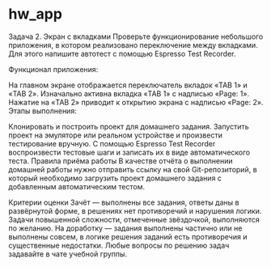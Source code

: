 # hw_app



Задача 2. Экран с вкладками
Проверьте функционирование небольшого приложения, в котором реализовано переключение между вкладками. Для этого напишите автотест с помощью Espresso Test Recorder.

Функционал приложения:

На главном экране отображается переключатель вкладок «TAB 1» и «TAB 2».
Изначально активна вкладка «TAB 1» с надписью «Page: 1».
Нажатие на «TAB 2» приводит к открытию экрана с надписью «Page: 2».
Этапы выполнения:

Клонировать и построить проект для домашнего задания.
Запустить проект на эмуляторе или реальном устройстве и произвести тестирование вручную.
С помощью Espresso Test Recorder воспроизвести тестовые шаги и записать их в виде автоматического теста.
Правила приёма работы
В качестве отчёта о выполнении домашней работы нужно отправить ссылку на свой Git-репозиторий, в который необходимо загрузить проект домашнего задания c добавленным автоматическим тестом.

Критерии оценки
Зачёт — выполнены все задания, ответы даны в развёрнутой форме, в решениях нет противоречий и нарушения логики. Задачи повышенной сложности, отмеченные звёздочкой, выполняются по желанию.
На доработку — задания выполнены частично или не выполнены совсем, в логике решения заданий есть противоречия и существенные недостатки.
Любые вопросы по решению задач задавайте в чате учебной группы.
